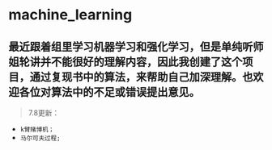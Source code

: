 machine_learning
===
最近跟着组里学习机器学习和强化学习，但是单纯听师姐轮讲并不能很好的理解内容，因此我创建了这个项目，通过复现书中的算法，来帮助自己加深理解。也欢迎各位对算法中的不足或错误提出意见。
---
>7.8更新：
- `k臂赌博机；`
- `马尔可夫过程;`
